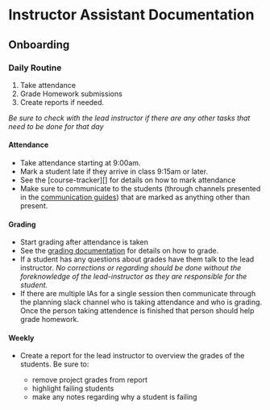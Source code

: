 # Instructor Assistant Documentation

## Onboarding

### Daily Routine

1. Take attendance
1. Grade Homework submissions
1. Create reports if needed.

_Be sure to check with the lead instructor if there are any other tasks that need
to be done for that day_

#### Attendance

* Take attendance starting at 9:00am.
* Mark a student late if they arrive in class 9:15am or later.
* See the [course-tracker][] for details on how to mark attendance
* Make sure to communicate to the students (through channels presented in the
  [communication guides][]) that are marked as anything other than present.

#### Grading

* Start grading after attendance is taken
* See the [grading documentation][] for details on how to
  grade.
* If a student has any questions about grades have them talk to the lead
  instructor. _No corrections or regarding should be done without the 
  foreknowledge of the lead-instructor as they are responsible for the
  student._
* If there are multiple IAs for a single session then communicate through the
  planning slack channel who is taking attendance and who is grading. Once the
  person taking attendence is finished that person should help grade homework.

#### Weekly

* Create a report for the lead instructor to overview the grades of the
  students. Be sure to:

    * remove project grades from report
    * highlight failing students
    * make any notes regarding why a student is failing

[course-tracker.md]: ./course-tracker.md
[communication guides]: ./communication.md
[grading documentation]: ../lead-instructor.md#grading
